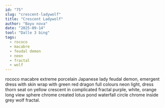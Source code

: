 ```yaml
---
id: "75"
slug: "crescent-ladywolf"
title: "Crescent Ladywolf"
author: "Bayu nova"
date: "2025-09-14"
tool: "Dalle 3 bing"
tags:
  - rococo
  - macabre
  - feudal demon
  - neon
  - fractal
  - wolf
---
```

rococo macabre extreme porcelain Japanese lady feudal demon, emergent dress with skin wrap with green red dragon full colours neon light, dress thorn seat on yellow crescent in complicated fractal purple, white, orange long view sphere chrome created lotus pond waterfall circle chrome inside grey wolf fractal.
